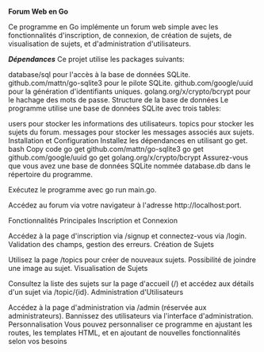 **Forum Web en Go**

Ce programme en Go implémente un forum web simple avec les fonctionnalités d'inscription, de connexion, de création de sujets, de visualisation de sujets, et d'administration d'utilisateurs.

***Dépendances***
Ce projet utilise les packages suivants:

database/sql pour l'accès à la base de données SQLite.
github.com/mattn/go-sqlite3 pour le pilote SQLite.
github.com/google/uuid pour la génération d'identifiants uniques.
golang.org/x/crypto/bcrypt pour le hachage des mots de passe.
Structure de la base de données
Le programme utilise une base de données SQLite avec trois tables:

users pour stocker les informations des utilisateurs.
topics pour stocker les sujets du forum.
messages pour stocker les messages associés aux sujets.
Installation et Configuration
Installez les dépendances en utilisant go get.
bash
Copy code
go get github.com/mattn/go-sqlite3
go get github.com/google/uuid
go get golang.org/x/crypto/bcrypt
Assurez-vous que vous avez une base de données SQLite nommée database.db dans le répertoire du programme.

Exécutez le programme avec go run main.go.

Accédez au forum via votre navigateur à l'adresse http://localhost:port.

Fonctionnalités Principales
Inscription et Connexion

Accédez à la page d'inscription via /signup et connectez-vous via /login.
Validation des champs, gestion des erreurs.
Création de Sujets

Utilisez la page /topics pour créer de nouveaux sujets.
Possibilité de joindre une image au sujet.
Visualisation de Sujets

Consultez la liste des sujets sur la page d'accueil (/) et accédez aux détails d'un sujet via /topic/{id}.
Administration d'Utilisateurs

Accédez à la page d'administration via /admin (réservée aux administrateurs).
Bannissez des utilisateurs via l'interface d'administration.
Personnalisation
Vous pouvez personnaliser ce programme en ajustant les routes, les templates HTML, et en ajoutant de nouvelles fonctionnalités selon vos besoins